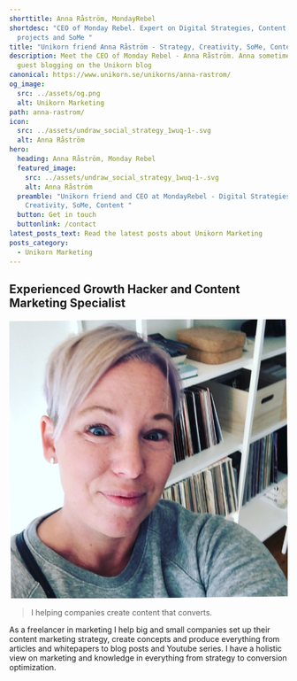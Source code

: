 ```yaml
---
shorttitle: Anna Råström, MondayRebel
shortdesc: "CEO of Monday Rebel. Expert on Digital Strategies, Content, Creative
  projects and SoMe "
title: "Unikorn friend Anna Råström - Strategy, Creativity, SoMe, Content "
description: Meet the CEO of Monday Rebel - Anna Råström. Anna sometimes do some
  guest blogging on the Unikorn blog
canonical: https://www.unikorn.se/unikorns/anna-rastrom/
og_image:
  src: ../assets/og.png
  alt: Unikorn Marketing
path: anna-rastrom/
icon:
  src: ../assets/undraw_social_strategy_1wuq-1-.svg
  alt: Anna Råström
hero:
  heading: Anna Råström, Monday Rebel
  featured_image:
    src: ../assets/undraw_social_strategy_1wuq-1-.svg
    alt: Anna Råström
  preamble: "Unikorn friend and CEO at MondayRebel - Digital Strategies,
    Creativity, SoMe, Content "
  button: Get in touch
  buttonlink: /contact
latest_posts_text: Read the latest posts about Unikorn Marketing
posts_category:
  - Unikorn Marketing
---
```

## Experienced Growth Hacker and Content Marketing Specialist

![Anna Råström](../assets/anna.jpeg)

> I helping companies create content that converts. 

As a freelancer in marketing I help big and small companies set up their content marketing strategy, create concepts and produce everything from articles and whitepapers to blog posts and Youtube series. I have a holistic view on marketing and knowledge in everything from strategy to conversion optimization.